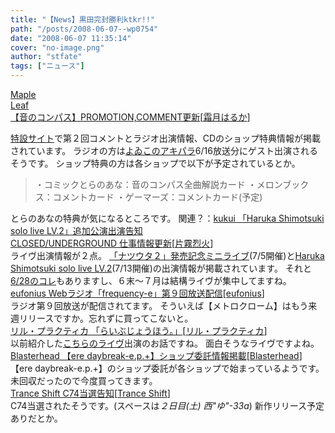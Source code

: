 ```yaml
---
title: "【News】黒田完封勝利ktkr!!"
path: "/posts/2008-06-07--wp0754"
date: "2008-06-07 11:35:14"
cover: "no-image.png"
author: "stfate"
tags: ["ニュース"]
---
```


<style type="text/css">
<!--
p {white-space: pre-wrap};
-->
</style>

<a class="topics" href="http://shimotsukin.com/" target="_blank">Maple Leaf 【音のコンパス】PROMOTION,COMMENT更新</a><span class="junre">[<a href="http://shimotsukin.com/" target="_blank">霜月はるか</a>]</span>
<div class="news"><a href="http://www.team-e.co.jp/sp/compass/" target="_blank">特設サイト</a>で第２回コメントとラジオ出演情報、CDのショップ特典情報が掲載されています。
ラジオの方は<a href="http://www.akipara.jp/" target="_blank">よゐこのアキパラ</a>6/16放送分にゲスト出演されるそうです。
ショップ特典の方は各ショップで以下が予定されているとか。<blockquote>・コミックとらのあな：音のコンパス全曲解説カード
・メロンブックス：コメントカード
・ゲーマーズ：コメントカード(予定)</blockquote>とらのあなの特典が気になるところです。
関連？：<a href="http://kukui.cc/" target="_blank">kukui 「Haruka Shimotsuki solo live LV.2」追加公演出演告知</a></div>
<a class="topics" href="http://rekka.jp/closedunderground/" target="_blank">CLOSED/UNDERGROUND 仕事情報更新</a><span class="junre">[<a href="http://rekka.jp/" target="_blank">片霧烈火</a>]</span>
<div class="news">ライヴ出演情報が２点。
<a href="http://www.ishimaru.co.jp/event/16013384/" target="_blank">「ナツウタ２」発売記念ミニライブ</a>(7/5開催)と<a href="http://shimotsukin.com/live/" target="_blank">Haruka Shimotsuki solo live LV.2</a>(7/13開催)の出演情報が掲載されています。
それと<a href="http://www.chambers.co.jp/rekkalive.html" target="_blank">6/28のコレ</a>もありますし、６末～７月は結構ライヴが集中してますね。</div>
<a class="topics" href="http://eufonius.net/" target="_blank">eufonius Webラジオ「frequency-e」第９回放送配信</a><span class="junre">[<a href="http://eufonius.net/" target="_blank">eufonius</a>]</span>
<div class="news">ラジオ第９回放送が配信されてます。
そういえば【メトロクローム】はもう来週リリースですか。忘れずに買ってこないと。</div>
<a class="topics" href="http://iztk.boo.jp/" target="_blank">リル・プラクティカ 「らいぶじょうほう。」</a><span class="junre">[<a href="http://iztk.boo.jp/" target="_blank">リル・プラクティカ</a>]</span>
<div class="news">以前紹介した<a href="http://syncarts.jp/live/200806/index.html" target="_blank">こちらのライヴ</a>出演のお話ですね。
面白そうなライヴですよね。</div>
<a class="topics" href="http://www.blasterhead.com/" target="_blank">Blasterhead 【ere daybreak-e.p.+】ショップ委託情報掲載</a><span class="junre">[<a href="http://www.blasterhead.com/" target="_blank">Blasterhead</a>]</span>
<div class="news">【ere daybreak-e.p.+】のショップ委託が各ショップで始まっているようです。
未回収だったので今度買ってきます。</div>
<a class="topics" href="http://www.levolution.info/" target="_blank">Trance Shift C74当選告知</a><span class="junre">[<a href="http://www.levolution.info/" target="_blank">Trance Shift</a>]</span>
<div class="news">C74当選されたそうです。(スペースは<em>２日目(土) 西"ゆ"-33a</em>)
新作リリース予定ありだとか。</div>
